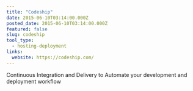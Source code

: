 ```yaml
---
title: "Codeship"
date: 2015-06-10T03:14:00.000Z
posted_date: 2015-06-10T03:14:00.000Z
featured: false
slug: codeship
tool_type: 
  - hosting-deployment
links:
  website: https://codeship.com/
---
```

Continuous Integration and Delivery to Automate your development and deployment workflow




